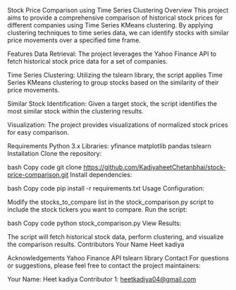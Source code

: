 Stock Price Comparison using Time Series Clustering
Overview
This project aims to provide a comprehensive comparison of historical stock prices for different companies using Time Series KMeans clustering. By applying clustering techniques to time series data, we can identify stocks with similar price movements over a specified time frame.

Features
Data Retrieval: The project leverages the Yahoo Finance API to fetch historical stock price data for a set of companies.

Time Series Clustering: Utilizing the tslearn library, the script applies Time Series KMeans clustering to group stocks based on the similarity of their price movements.

Similar Stock Identification: Given a target stock, the script identifies the most similar stock within the clustering results.

Visualization: The project provides visualizations of normalized stock prices for easy comparison.

Requirements
Python 3.x
Libraries:
yfinance
matplotlib
pandas
tslearn
Installation
Clone the repository:

bash
Copy code
git clone https://github.com/KadiyaheetChetanbhai/stock-price-comparison.git
Install dependencies:

bash
Copy code
pip install -r requirements.txt
Usage
Configuration:

Modify the stocks_to_compare list in the stock_comparison.py script to include the stock tickers you want to compare.
Run the script:

bash
Copy code
python stock_comparison.py
View Results:

The script will fetch historical stock data, perform clustering, and visualize the comparison results.
Contributors
Your Name
Heet kadiya


Acknowledgements
Yahoo Finance API
tslearn library
Contact
For questions or suggestions, please feel free to contact the project maintainers:

Your Name: Heet kadiya
Contributor 1: heetkadiya04@gmail.com
